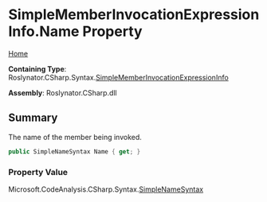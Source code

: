 <a name="_top"></a>

# SimpleMemberInvocationExpressionInfo\.Name Property

[Home](../../../../../README.md#_top)

**Containing Type**: Roslynator\.CSharp\.Syntax\.[SimpleMemberInvocationExpressionInfo](../README.md#_top)

**Assembly**: Roslynator\.CSharp\.dll

## Summary

The name of the member being invoked\.

```csharp
public SimpleNameSyntax Name { get; }
```

### Property Value

Microsoft\.CodeAnalysis\.CSharp\.Syntax\.[SimpleNameSyntax](https://docs.microsoft.com/en-us/dotnet/api/microsoft.codeanalysis.csharp.syntax.simplenamesyntax)

